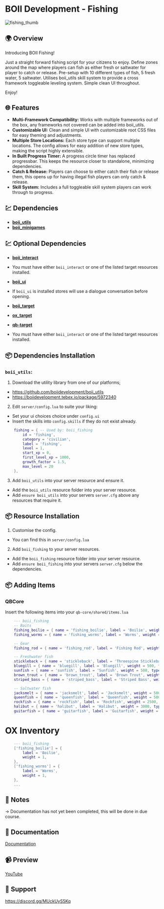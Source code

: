 # BOII Development - Fishing

![fishing_thumb](https://github.com/user-attachments/assets/17c23bfd-4d00-4204-9409-59f3b39cbf5d)


## 🌍 Overview

Introducing BOII Fishing!

Just a straight forward fishing script for your citizens to enjoy.
Define zones around the map where players can fish as either fresh or saltwater for player to catch or release.
Pre-setup with 10 different types of fish, 5 fresh water, 5 saltwater.
Utilises boii_utils skill system to provide a cross framework toggleable leveling system.
Simple clean UI throughout. 

Enjoy!

## 🌐 Features

- **Multi-Framework Compatibility:** Works with multiple frameworks out of the box, any frameworks not covered can be added into boii_utils.
- **Customizable UI:** Clean and simple UI with customizable root CSS files for easy theming and adjustments.
- **Multiple Store Locations:** Each store type can support multiple locations. The config allows for easy addition of new store types, making the script highly extensible.
- **In Built Progress Timer:** A progress circle timer has replaced progressbar. This keeps the resource closer to standalone, minimizing dependencies.
- **Catch & Release:** Players can choose to either catch their fish or release them, this opens up for having illegal fish players can only catch & release.
- **Skill System:** Includes a full toggleable skill system players can work through to progress.

## 💹 Dependencies

- **[boii_utils](https://github.com/boiidevelopment/boii_utils/releases/tag/v1.8.7)**
- **[boii_minigames](https://github.com/boiidevelopment/boii_minigames)**

## 💹 Optional Dependencies

- **[boii_interact](https://github.com/boiidevelopment/boii_interact)**
- You must have either `boii_interact` or one of the listed target resources installed.

- **[boii_ui](https://github.com/boiidevelopment/boii_interact)**
- If `boii_ui` is installed stores will use a dialogue conversation before opening.

- **[boii_target](https://github.com/boiidevelopment/boii_target)**
- **[ox_target](https://github.com/overextended/ox_target)**
- **[qb-target](https://github.com/qbcore-framework/qb-target)**
- You must have either `boii_interact` or one of the listed target resources installed.

## 📦 Dependencies Installation

### `boii_utils`:

1. Download the utility library from one of our platforms; 

- https://github.com/boiidevelopment/boii_utils
- https://boiidevelopment.tebex.io/package/5972340

2. Edit `server/config.lua` to suite your liking:

- Set your ui choices choice under `config.ui`
- Insert the skills into `config.skills` if they do not exist already. 

```lua
    fishing = { -- Used by: boii_fishing
        id = 'fishing',
        category = 'civilian',
        label = 'fishing',
        level = 1,
        start_xp = 0,
        first_level_xp = 1000,
        growth_factor = 1.5,
        max_level = 20
    },
```

3. Add `boii_utils` into your server resource and ensure it.

- Add the `boii_utils` resource folder into your server resource.
- Add `ensure boii_utils` into your servers `server.cfg` above any resources that require it.

## 📦 Resource Installation

1. Customise the config.

- You can find this in `server/config.lua`

2. Add `boii_fishing` to your server resources.

- Add the `boii_fishing` resource folder into your server resource.
- Add `ensure boii_fishing` into your servers `server.cfg` below the dependencies.

## 📦 Adding Items

### QBCore

Insert the following items into your `qb-core/shared/items.lua`

```lua
    --- boii_fishing
    -- Baits
    fishing_boilie = { name = 'fishing_boilie', label = 'Boilie', weight = 1, type = 'item', image = 'fishing_boilie.png', unique = false, useable = false, shouldClose = false, description = 'Fishing Bait: Boilie.' },
    fishing_worms = { name = 'fishing_worms', label = 'Worms', weight = 1, type = 'item', image = 'fishing_worms.png', unique = false, useable = false, shouldClose = false, description = 'Fishing Bait: Worms.' },

    -- Gear
    fishing_rod = { name = 'fishing_rod', label = 'Fishing Rod', weight = 1, type = 'item', image = 'fishing_rod.png', unique = true, useable = true, shouldClose = true, description = 'A basic fishing rod.' },

    -- Freshwater fish
	stickleback = { name = 'stickleback', label = 'Threespine Stickleback', weight = 5, type = 'item', image = 'stickleback.png', unique = false, useable = false, shouldClose = false, description = 'A line caught Threespine Stickleback.' },
    bluegill = { name = 'bluegill', label = 'Bluegill', weight = 500, type = 'item', image = 'bluegill.png', unique = false, useable = false, shouldClose = false, description = 'A line caught Bluegill.' },
    sunfish = { name = 'sunfish', label = 'Sunfish', weight = 500, type = 'item', image = 'sunfish.png', unique = false, useable = false, shouldClose = false, description = 'A line caught Sunfish.' },
    brown_trout = { name = 'brown_trout', label = 'Brown Trout', weight = 950, type = 'item', image = 'brown_trout.png', unique = false, useable = false, shouldClose = false, description = 'A line caught Brown Trout.' },
    striped_bass = { name = 'striped_bass', label = 'Striped Bass', weight = 3000, type = 'item', image = 'striped_bass.png', unique = false, useable = false, shouldClose = false, description = 'A line caught Striped Bass.' },

    -- Saltwater fish
    jacksmelt = { name = 'jacksmelt', label = 'Jacksmelt', weight = 500, type = 'item', image = 'jacksmelt.png', unique = false, useable = false, shouldClose = false, description = 'A line caught Jacksmelt.' },
    queenfish = { name = 'queenfish', label = 'Queenfish', weight = 5000, type = 'item', image = 'queenfish.png', unique = false, useable = false, shouldClose = false, description = 'A line caught Queenfish.' },
    rockfish = { name = 'rockfish', label = 'Rockfish', weight = 2500, type = 'item', image = 'rockfish.png', unique = false, useable = false, shouldClose = false, description = 'A line caught Rockfish.' },
    halibut = { name = 'halibut', label = 'Halibut', weight = 3000, type = 'item', image = 'halibut.png', unique = false, useable = false, shouldClose = false, description = 'A line caught Halibut.' },
    guitarfish = { name = 'guitarfish', label = 'Guitarfish', weight = 17000, type = 'item', image = 'guitarfish.png', unique = false, useable = false, shouldClose = false, description = 'A line caught Guitarfish.' },
```

# OX Inventory

```lua
    --- boii_fishing
    ['fishing_boilie'] = {
        label = 'Boilie',
        weight = 1,
    },
    ['fishing_worms'] = {
        label = 'Worms',
        weight = 1,
    },
    ...
```

## 📝 Notes

-> Documentation has not yet been completed, this will be done in due course.

## 📝 Documentation

[Documentation](https://docs.boii.dev/)

## 📹 Preview

[YouTube](https://www.youtube.com/watch?v=pOY8ncgoQbA)

## 📩 Support

https://discord.gg/MUckUyS5Kq
